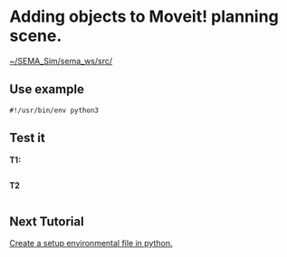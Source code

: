 # Adding objects to Moveit! planning scene.

[~/SEMA_Sim/sema_ws/src/]()

## Use example
```
#!/usr/bin/env python3

```

## Test it
**T1:**
```

```
**T2**
```

```

## Next Tutorial 
[Create a setup environmental file in python.](https://github.com/MonkyDCristian/SEMA_Sim/blob/ROS-focus-develop/documentation/setup_env.md)
